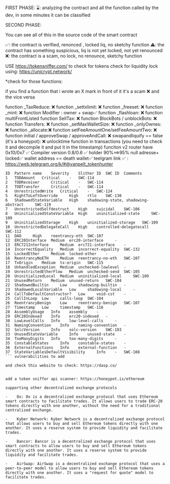 FIRST PHASE:
⌛️: analyzing the contract and all the function called by the dev, in some minutes it can be classified

SECOND PHASE:

You can see all of this in the source code of the smart contract

✅: the contract is verified, renonced , locked liq, no sketchy function 
⚠️: the contract has something suspicious, liq is not yet locked, not yet renounced
❌: the contract is a scam, no lock, no renounce, sketchy function


USE https://tokensniffer.com/ to check for tokens
check for liquidity lock using: https://unicrypt.network/

*check for those functions:

if you find a function that i wrote an X mark in front of it it's a scam ❌ and the vice versa 


function _TaxReduce: ❌
function _settxlimit: ❌
function _freeset: ❌
function _mint: ❌
function Modifier : owner + swap✅
function _flashloan: ❌
function multiFrontListed
function SellTax: ❌
function BlockBots / unblockBots: ❌
function Transfers: ❌
function _setMaxWalletSize: ❌
function _onlyOwnes: ❌
function _allocate:❌
function setFeeAmountOne/setFeeAmountTwo: ❌
function initial / approveSwap / approveAndCall: ❌
swapandliquify == false (it's a honeypot): ❌
unlocktime function in transactions (you need to check it and decompile it and put it in the timestamp)
funciton v2 router have 0x10/0x7 ✅
Compiler version 0.8/0.6 ✅
holder 90%==>95%  null adresse+ locked✅
wallet address == death wallet✅
teelgram link ✅ : https://web.telegram.org/k/#@vanpelt_tokenhunter

```
ID 	Pattern name 	Severity 	Slither ID 	SWC ID 	Comments
1 	TODAmount 	Critical 	- 	SWC-114 	
2 	TODReceiver 	Critical 	- 	SWC-114 	
3 	TODTransfer 	Critical 	- 	SWC-114 	
4 	UnrestrictedWrite 	Critical 	- 	SWC-124 	
5 	RightToLeftOverride 	High 	rtlo 	SWC-130 	
6 	ShadowedStateVariable 	High 	shadowing-state, shadowing-abstract 	SWC-119 	
7 	UnrestrictedSelfdestruct 	High 	suicidal 	SWC-106 	
8 	UninitializedStateVariable 	High 	uninitialized-state 	SWC-109 	
9 	UninitializedStorage 	High 	uninitialized-storage 	SWC-109 	
10 	UnrestrictedDelegateCall 	High 	controlled-delegatecall 	SWC-112 	
11 	DAO 	High 	reentrancy-eth 	SWC-107 	
12 	ERC20Interface 	Medium 	erc20-interface 	- 	
13 	ERC721Interface 	Medium 	erc721-interface 	- 	
14 	IncorrectEquality 	Medium 	incorrect-equality 	SWC-132 	
15 	LockedEther 	Medium 	locked-ether 	- 	
16 	ReentrancyNoETH 	Medium 	reentrancy-no-eth 	SWC-107 	
17 	TxOrigin 	Medium 	tx-origin 	SWC-115 	
18 	UnhandledException 	Medium 	unchecked-lowlevel 	- 	
19 	UnrestrictedEtherFlow 	Medium 	unchecked-send 	SWC-105 	
20 	UninitializedLocal 	Medium 	uninitialized-local 	SWC-109 	
21 	UnusedReturn 	Medium 	unused-return 	SWC-104 	
22 	ShadowedBuiltin 	Low 	shadowing-builtin 	- 	
23 	ShadowedLocalVariable 	Low 	shadowing-local 	- 	
24 	CallToDefaultConstructor? 	Low 	void-cst 	- 	
25 	CallInLoop 	Low 	calls-loop 	SWC-104 	
26 	ReentrancyBenign 	Low 	reentrancy-benign 	SWC-107 	
27 	Timestamp 	Low 	timestamp 	SWC-116 	
28 	AssemblyUsage 	Info 	assembly 	- 	
29 	ERC20Indexed 	Info 	erc20-indexed 	- 	
30 	LowLevelCalls 	Info 	low-level-calls 	- 	
31 	NamingConvention 	Info 	naming-convention 	- 	
32 	SolcVersion 	Info 	solc-version 	SWC-103 	
33 	UnusedStateVariable 	Info 	unused-state 	- 	
34 	TooManyDigits 	Info 	too-many-digits 	- 	
35 	ConstableStates 	Info 	constable-states 	- 	
36 	ExternalFunctions 	Info 	external-function 	- 	
37 	StateVariablesDefaultVisibility 	Info 	- 	SWC-108 
``` vulnerabilities to add 

and check this website to check: https://dasp.co/


add a token sniffer api scanner: https://honeypot.is/ethereum

supporting other decentralized exchange protocols

-    0x: 0x is a decentralized exchange protocol that uses Ethereum smart contracts to facilitate trades. It allows users to trade ERC-20 tokens directly with one another, without the need for a traditional centralized exchange.

-    Kyber Network: Kyber Network is a decentralized exchange protocol that allows users to buy and sell Ethereum tokens directly with one another. It uses a reserve system to provide liquidity and facilitate trades.

-    Bancor: Bancor is a decentralized exchange protocol that uses smart contracts to allow users to buy and sell Ethereum tokens directly with one another. It uses a reserve system to provide liquidity and facilitate trades.

-    AirSwap: AirSwap is a decentralized exchange protocol that uses a peer-to-peer model to allow users to buy and sell Ethereum tokens directly with one another. It uses a "request for quote" model to facilitate trades.